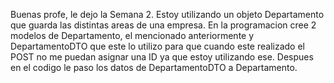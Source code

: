 Buenas profe, le dejo la Semana 2. 
Estoy utilizando un objeto Departamento que guarda las distintas areas de una empresa. 
En la programacion cree 2 modelos de Departamento, el mencionado anteriormente y DepartamentoDTO que este lo utilizo para que cuando este realizado el POST no me puedan asignar una ID ya que estoy utilizando ese.
Despues en el codigo le paso los datos de DepartamentoDTO a Departamento.
